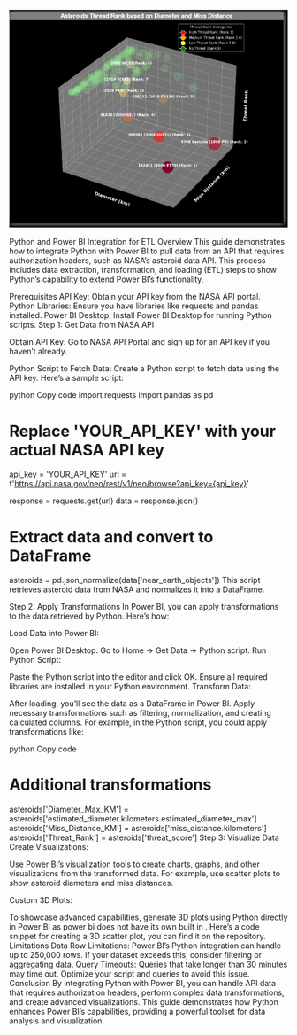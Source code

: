 ![Alt text](3dgraph.png)


Python and Power BI Integration for ETL
Overview
This guide demonstrates how to integrate Python with Power BI to pull data from an API that requires authorization headers, such as NASA’s asteroid data API. This process includes data extraction, transformation, and loading (ETL) steps to show Python’s capability to extend Power BI’s functionality.

Prerequisites
API Key: Obtain your API key from the NASA API portal.
Python Libraries: Ensure you have libraries like requests and pandas installed.
Power BI Desktop: Install Power BI Desktop for running Python scripts.
Step 1: Get Data from NASA API

Obtain API Key: Go to NASA API Portal and sign up for an API key if you haven’t already.

Python Script to Fetch Data:
Create a Python script to fetch data using the API key. Here’s a sample script:

python
Copy code
import requests
import pandas as pd

# Replace 'YOUR_API_KEY' with your actual NASA API key
api_key = 'YOUR_API_KEY'
url = f'https://api.nasa.gov/neo/rest/v1/neo/browse?api_key={api_key}'

response = requests.get(url)
data = response.json()

# Extract data and convert to DataFrame
asteroids = pd.json_normalize(data['near_earth_objects'])
This script retrieves asteroid data from NASA and normalizes it into a DataFrame.

Step 2: Apply Transformations
In Power BI, you can apply transformations to the data retrieved by Python. Here’s how:

Load Data into Power BI:

Open Power BI Desktop.
Go to Home -> Get Data -> Python script.
Run Python Script:

Paste the Python script into the editor and click OK.
Ensure all required libraries are installed in your Python environment.
Transform Data:

After loading, you’ll see the data as a DataFrame in Power BI.
Apply necessary transformations such as filtering, normalization, and creating calculated columns.
For example, in the Python script, you could apply transformations like:

python
Copy code
# Additional transformations
asteroids['Diameter_Max_KM'] = asteroids['estimated_diameter.kilometers.estimated_diameter_max']
asteroids['Miss_Distance_KM'] = asteroids['miss_distance.kilometers']
asteroids['Threat_Rank'] = asteroids['threat_score']
Step 3: Visualize Data
Create Visualizations:

Use Power BI’s visualization tools to create charts, graphs, and other visualizations from the transformed data.
For example, use scatter plots to show asteroid diameters and miss distances.

Custom 3D Plots:

To showcase advanced capabilities, generate 3D plots using Python directly in Power BI as power bi does not have its own built in . Here’s a code snippet for creating a 3D scatter plot, you can find it on the repository.
Limitations
Data Row Limitations: Power BI’s Python integration can handle up to 250,000 rows. If your dataset exceeds this, consider filtering or aggregating data.
Query Timeouts: Queries that take longer than 30 minutes may time out. Optimize your script and queries to avoid this issue.
Conclusion
By integrating Python with Power BI, you can handle API data that requires authorization headers, perform complex data transformations, and create advanced visualizations. This guide demonstrates how Python enhances Power BI’s capabilities, providing a powerful toolset for data analysis and visualization.
